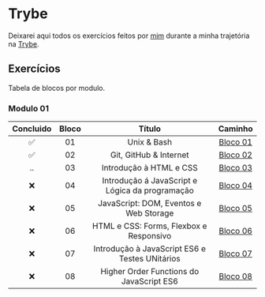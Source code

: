 # Trybe
Deixarei aqui todos os exercícios feitos por [mim](https://www.linkedin.com/in/ikaro-vieira) durante a minha trajetória na [Trybe](https://betrybe.com/).

## Exercícios
Tabela de blocos por modulo.

### Modulo 01
Concluido | Bloco | Título | Caminho
:------: | :------: | :------: | :------:
✅ | 01 | Unix & Bash | [Bloco 01](https://github.com/Ikarosv/Trybe/tree/main/Modulo-1/Bloco-01)
✅ | 02 | Git, GitHub & Internet | [Bloco 02](https://github.com/Ikarosv/Trybe/tree/main/Modulo-1/Bloco-02)
.. | 03 | Introdução à HTML e CSS | [Bloco 03](https://github.com/Ikarosv/Trybe/tree/main/Modulo-1/Bloco-03)
❌ | 04 | Introdução á JavaScript e Lógica da programação | [Bloco 04](https://github.com/Ikarosv/Trybe/tree/main/Modulo-1/Bloco-04)
❌ | 05 | JavaScript: DOM, Eventos e Web Storage | [Bloco 05](https://github.com/Ikarosv/Trybe/tree/main/Modulo-1/Bloco-05)
❌ | 06 | HTML e CSS: Forms, Flexbox e Responsivo | [Bloco 06](https://github.com/Ikarosv/Trybe/tree/main/Modulo-1/Bloco-06)
❌ | 07 | Introdução à JavaScript ES6 e Testes UNitários | [Bloco 07](https://github.com/Ikarosv/Trybe/tree/main/Modulo-1/Bloco-07)
❌ | 08 | Higher Order Functions do JavaScript ES6 | [Bloco 08](https://github.com/Ikarosv/Trybe/tree/main/Modulo-1/Bloco-08)

